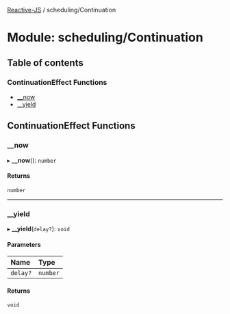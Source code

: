 [Reactive-JS](../README.md) / scheduling/Continuation

# Module: scheduling/Continuation

## Table of contents

### ContinuationEffect Functions

- [\_\_now](scheduling_Continuation.md#__now)
- [\_\_yield](scheduling_Continuation.md#__yield)

## ContinuationEffect Functions

### \_\_now

▸ **__now**(): `number`

#### Returns

`number`

___

### \_\_yield

▸ **__yield**(`delay?`): `void`

#### Parameters

| Name | Type |
| :------ | :------ |
| `delay?` | `number` |

#### Returns

`void`
